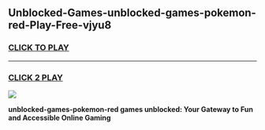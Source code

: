 
## Unblocked-Games-unblocked-games-pokemon-red-Play-Free-vjyu8
<h3>
<a href="https://premium76.site?title=unblocked-games-pokemon-red&ref=15A">CLICK TO PLAY</a></h3>
<hr>

<h3>
<a href="https://premium76.site?title=unblocked-games-pokemon-red&ref=15A">CLICK 2 PLAY</a>
  
</h3>

<a href="https://premium76.site?title=unblocked-games-pokemon-red&ref=15A"><img src="https://clearcache.store/games.png"></a>


**unblocked-games-pokemon-red games unblocked: Your Gateway to Fun and Accessible Online Gaming**
